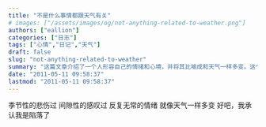 ```yaml
---
title: "不是什么事情都跟天气有关"
# images: ["/assets/images/og/not-anything-related-to-weather.png"]
authors: ["eallion"]
categories: ["日志"]
tags: ["心情","日记","天气"]
draft: false
slug: "not-anything-related-to-weather"
summary: "这篇文章介绍了一个人形容自己的情绪和心境，并将其比喻成和天气一样多变。这个人承认自己陷入了一种间隙性的悲伤和反复无常的情绪。"
date: "2011-05-11 09:58:37"
lastmod: "2011-05-11 09:58:37"
---
```


季节性的悲伤过
间隙性的感叹过
反复无常的情绪
就像天气一样多变
好吧，我承认我是陷落了
